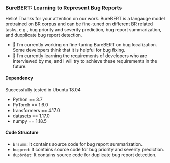 ### BureBERT: Learning to Represent Bug Reports

Hello! Thanks for your attention on our work. BureBERT is a langauge model pretrained on BR corpus and can be fine-tuned on different BR related tasks, e.g., bug priority and severity prediction, bug report summarization, and duoplicate bug report detection.

- 🔭 I’m currently working on fine-tuning BureBERT on bug localization. Some developers think that it is helpful for bug fixing.
- 🌱 I’m currently learning the requirements of developers who are interviewed by me, and I will try to achieve these requirements in the future.

#### Dependency
Successfully tested in Ubuntu 18.04
- Python == 3.7
- PyTorch == 1.6.0
- transformers == 4.17.0
- datasets == 1.17.0
- numpy == 1.18.5

#### Code Structure
- `brsumm`: It contains source code for bug report summarization.
- `bugpred`: It contains source code for bug priority and severity prediction.
- `dupbrdet`: It contains source code for duplicate bug report detection.

<!--
**BureBERT/BureBERT** is a ✨ _special_ ✨ repository because its `README.md` (this file) appears on your GitHub profile.

Here are some ideas to get you started:

- 🔭 I’m currently working on ...
- 🌱 I’m currently learning ...
- 👯 I’m looking to collaborate on ...
- 🤔 I’m looking for help with ...
- 💬 Ask me about ...
- 📫 How to reach me: ...
- 😄 Pronouns: ...
- ⚡ Fun fact: ...
-->
